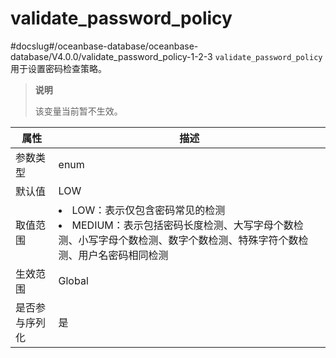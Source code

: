 validate_password_policy 
=============================================
#docslug#/oceanbase-database/oceanbase-database/V4.0.0/validate_password_policy-1-2-3
`validate_password_policy` 用于设置密码检查策略。

> **说明**
> 
> 该变量当前暂不生效。

| **属性**  |                                                                                   **描述**                                                                                   |
|---------|----------------------------------------------------------------------------------------------------------------------------------------------------------------------------|
| 参数类型    | enum                                                                                                                                                                       |
| 默认值     | LOW                                                                                                                                                                        |
| 取值范围    | <li> LOW：表示仅包含密码常见的检测   <li> MEDIUM：表示包括密码长度检测、大写字母个数检测、小写字母个数检测、数字个数检测、特殊字符个数检测、用户名密码相同检测    |
| 生效范围    | Global                                                                                                                                                                     |
| 是否参与序列化 | 是                                                                                                                                                                          |

